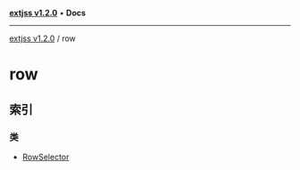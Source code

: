 [**extjss v1.2.0**](../README.md) • **Docs**

***

[extjss v1.2.0](../modules.md) / row

# row

## 索引

### 类

- [RowSelector](classes/RowSelector.md)

